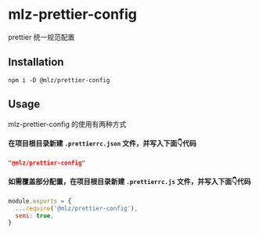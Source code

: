 
# mlz-prettier-config
prettier 统一规范配置

## Installation

`npm i -D @mlz/prettier-config`

## Usage
mlz-prettier-config 的使用有两种方式
#### 在项目根目录新建 `.prettierrc.json` 文件，并写入下面👇代码

```json
"@mlz/prettier-config"
```

#### 如需覆盖部分配置，在项目根目录新建 `.prettierrc.js` 文件，并写入下面👇代码

```js
module.exports = {
  ...require('@mlz/prettier-config'),
  semi: true,
}
```
